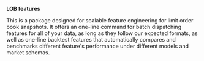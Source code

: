 **LOB features**

This is a package designed for scalable feature engineering for limit order book snapshots. It offers an one-line command for batch dispatching features for all of your data, as long as they follow our expected formats, as well as one-line backtest features that automatically compares and benchmarks different feature's performance under different models and market schemas.